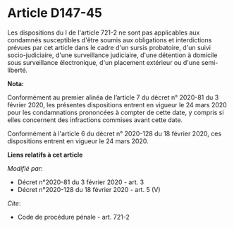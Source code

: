# Article D147-45

Les dispositions du I de l'article 721-2 ne sont pas applicables aux condamnés susceptibles d'être soumis aux obligations et
interdictions prévues par cet article dans le cadre d'un sursis probatoire, d'un suivi socio-judiciaire, d'une surveillance
judiciaire, d'une détention à domicile sous surveillance électronique, d'un placement extérieur ou d'une semi-liberté.

**Nota:**

Conformément au premier alinéa de l’article 7 du décret n° 2020-81 du 3 février 2020, les présentes dispositions entrent en
vigueur le 24 mars 2020 pour les condamnations prononcées à compter de cette date, y compris si elles concernent des
infractions commises avant cette date.

Conformément à l'article 6 du décret n° 2020-128 du 18 février 2020, ces dispositions entrent en vigueur le 24 mars 2020.

**Liens relatifs à cet article**

_Modifié par_:

  - Décret n°2020-81 du 3 février 2020 - art. 3
  - Décret n°2020-128 du 18 février 2020 - art. 5 (V)

_Cite_:

  - Code de procédure pénale - art. 721-2
